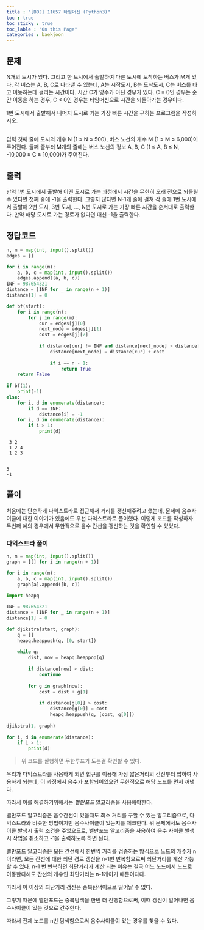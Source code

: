 ```yaml
---
title : "[BOJ] 11657 타임머신 (Python3)"
toc : true
toc_sticky : true
toc_lable : "On this Page"
categories : baekjoon
---
```

## 문제
N개의 도시가 있다. 그리고 한 도시에서 출발하여 다른 도시에 도착하는 버스가 M개 있다. 각 버스는 A, B, C로 나타낼 수 있는데, A는 시작도시, B는 도착도시, C는 버스를 타고 이동하는데 걸리는 시간이다. 시간 C가 양수가 아닌 경우가 있다. C = 0인 경우는 순간 이동을 하는 경우, C < 0인 경우는 타임머신으로 시간을 되돌아가는 경우이다.

1번 도시에서 출발해서 나머지 도시로 가는 가장 빠른 시간을 구하는 프로그램을 작성하시오.
## 
입력
첫째 줄에 도시의 개수 N (1 ≤ N ≤ 500), 버스 노선의 개수 M (1 ≤ M ≤ 6,000)이 주어진다. 둘째 줄부터 M개의 줄에는 버스 노선의 정보 A, B, C (1 ≤ A, B ≤ N, -10,000 ≤ C ≤ 10,000)가 주어진다. 

## 출력
만약 1번 도시에서 출발해 어떤 도시로 가는 과정에서 시간을 무한히 오래 전으로 되돌릴 수 있다면 첫째 줄에 -1을 출력한다. 그렇지 않다면 N-1개 줄에 걸쳐 각 줄에 1번 도시에서 출발해 2번 도시, 3번 도시, ..., N번 도시로 가는 가장 빠른 시간을 순서대로 출력한다. 만약 해당 도시로 가는 경로가 없다면 대신 -1을 출력한다.


## 정답코드 


```python
n, m = map(int, input().split())
edges = []

for i in range(m):
    a, b, c = map(int, input().split())
    edges.append((a, b, c))
INF = 987654321
distance = [INF for _ in range(n + 1)]
distance[1] = 0

def bf(start):
    for i in range(n):
        for j in range(m):
            cur = edges[j][0]
            next_node = edges[j][1]
            cost = edges[j][2]
            
            if distance[cur] != INF and distance[next_node] > distance[cur] + cost:
                distance[next_node] = distance[cur] + cost
                
                if i == n - 1:
                    return True
    return False
            
if bf(1):
    print(-1)
else:
    for i, d in enumerate(distance):
        if d == INF:
            distance[i] = -1
    for i, d in enumerate(distance):
        if i > 1:
            print(d)
```

     3 2
     1 2 4
     1 2 3


    3
    -1


## 풀이
처음에는 단순하게 다익스트라로 접근해서 거리를 갱신해주려고 했는데, 문제에 음수사이클에 대한 이야기가 있음에도 우선 다익스트라로 풀이했다. 이렇게 코드를 작성하자 두번째 예의 경우에서 무한적으로 음수 간선을 갱신하는 것을 확인할 수 있었다.

### 다익스트라 풀이


```python
n, m = map(int, input().split())
graph = [[] for i in range(n + 1)]

for i in range(m):
    a, b, c = map(int, input().split())
    graph[a].append([b, c])
    
import heapq

INF = 987654321
distance = [INF for _ in range(n + 1)]
distance[1] = 0

def djikstra(start, graph):
    q = []
    heapq.heappush(q, [0, start])
    
    while q:
        dist, now = heapq.heappop(q)
        
        if distance[now] < dist:
            continue
        
        for g in graph[now]:
            cost = dist + g[1]
            
            if distance[g[0]] > cost:
                distance[g[0]] = cost
                heapq.heappush(q, [cost, g[0]])
                
djikstra(1, graph)
                    
for i, d in enumerate(distance):
    if i > 1:
        print(d)
```

> 위 코드를 실행하면 무한루프가 도는걸 확인할 수 있다.

우리가 다익스트라를 사용하게 되면 힙큐를 이용해 가장 짧은거리의 간선부터 팝하여 사용하게 되는데, 이 과정에서 음수가 포함되어있으면 무한적으로 해당 노드를 먼저 꺼낸다.

따라서 이를 해결하기위해서는 *벨만포드* 알고리즘을 사용해야한다.

벨만포드 알고리즘은 음수간선이 있을때도 최소 거리를 구할 수 있는 알고리즘으로, 다익스트라와 비슷한 방법이지만 음수사이클이 있는지를 체크한다. 위 문제에서도 음수사이클 발생시 출력 조건을 주었으므로, 벨만포드 알고리즘을 사용하여 음수 사이클 발생시 작업을 취소하고 -1을 출력하도록 하면 된다.

벨만포드 알고리즘은 모든 간선에서 한번씩 거리를 검증하는 방식으로 노드의 개수가 n 이라면, 모든 간선에 대한 최단 경로 갱신을 n-1번 반복함으로써 최단거리를 계산 가능할 수 있다. n-1 번 반복하면 최단거리가 계산 되는 이유는 결국 어느 노드에서 노드로 이동한다해도 간선의 개수인 최단거리는 n-1개이기 때문이다다. 

따라서 이 이상의 최단거리 갱신은 중복탐색이므로 일어날 수 없다. 

그렇기 때문에 벨만포드는 중복탐색을 한번 더 진행함으로써, 이때 갱신이 일어나면 음수사이클이 있는 것으로 간주한다.

따라서 전체 노드를 n번 탐색함으로써 음수사이클이 있는 경우를 찾을 수 있다.
